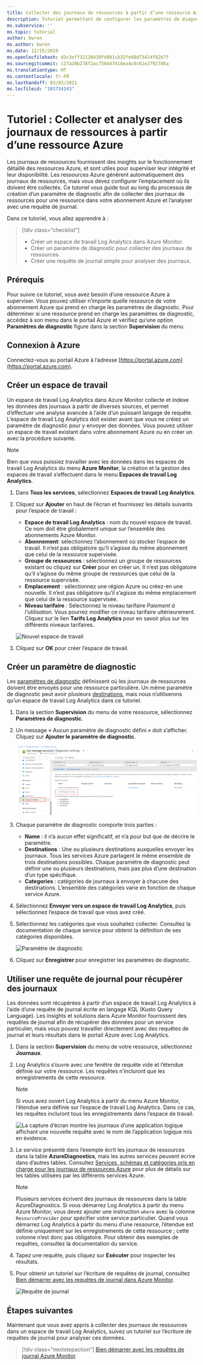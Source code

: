 ```yaml
---
title: Collecter des journaux de ressources à partir d’une ressource Azure et les analyser avec Azure Monitor
description: Tutoriel permettant de configurer les paramètres de diagnostic afin de collecter des journaux de ressources à partir d’une ressource Azure dans un espace de travail Log Analytics où ils peuvent être analysés avec une requête de journal.
ms.subservice: ''
ms.topic: tutorial
author: bwren
ms.author: bwren
ms.date: 12/15/2019
ms.openlocfilehash: d3c3eff32120438fd891cb32fe98d73424f82b7f
ms.sourcegitcommit: c27a20b278f2ac758447418ea4c8c61e27927d6a
ms.translationtype: HT
ms.contentlocale: fr-FR
ms.lasthandoff: 03/03/2021
ms.locfileid: "101734143"
---
```

# <a name="tutorial-collect-and-analyze-resource-logs-from-an-azure-resource"></a>Tutoriel : Collecter et analyser des journaux de ressources à partir d’une ressource Azure

Les journaux de ressources fournissent des insights sur le fonctionnement détaillé des ressources Azure, et sont utiles pour superviser leur intégrité et leur disponibilité. Les ressources Azure génèrent automatiquement des journaux de ressources, mais vous devez configurer l’emplacement où ils doivent être collectés. Ce tutoriel vous guide tout au long du processus de création d’un paramètre de diagnostic afin de collecter des journaux de ressources pour une ressource dans votre abonnement Azure et l’analyser avec une requête de journal.

Dans ce tutoriel, vous allez apprendre à :

> [!div class="checklist"]
> * Créer un espace de travail Log Analytics dans Azure Monitor.
> * Créer un paramètre de diagnostic pour collecter des journaux de ressources. 
> * Créer une requête de journal simple pour analyser des journaux.


## <a name="prerequisites"></a>Prérequis

Pour suivre ce tutoriel, vous avez besoin d’une ressource Azure à superviser. Vous pouvez utiliser n’importe quelle ressource de votre abonnement Azure qui prend en charge les paramètres de diagnostic. Pour déterminer si une ressource prend en charge les paramètres de diagnostic, accédez à son menu dans le portail Azure et vérifiez qu’une option **Paramètres de diagnostic** figure dans la section **Supervision** du menu.


## <a name="log-in-to-azure"></a>Connexion à Azure
Connectez-vous au portail Azure à l’adresse [https://portal.azure.com](https://portal.azure.com).


## <a name="create-a-workspace"></a>Créer un espace de travail
Un espace de travail Log Analytics dans Azure Monitor collecte et indexe les données des journaux à partir de diverses sources, et permet d’effectuer une analyse avancée à l’aide d’un puissant langage de requête. L’espace de travail Log Analytics doit exister avant que vous ne créiez un paramètre de diagnostic pour y envoyer des données. Vous pouvez utiliser un espace de travail existant dans votre abonnement Azure ou en créer un avec la procédure suivante. 

> [!NOTE]
> Bien que vous puissiez travailler avec les données dans les espaces de travail Log Analytics du menu **Azure Monitor**, la création et la gestion des espaces de travail s’effectuent dans le menu **Espaces de travail Log Analytics**.

1. Dans **Tous les services**, sélectionnez **Espaces de travail Log Analytics**.
2. Cliquez sur **Ajouter** en haut de l’écran et fournissez les détails suivants pour l’espace de travail :
   - **Espace de travail Log Analytics** : nom du nouvel espace de travail. Ce nom doit être globalement unique sur l’ensemble des abonnements Azure Monitor.
   - **Abonnement**: sélectionnez l’abonnement où stocker l’espace de travail. Il n’est pas obligatoire qu’il s’agisse du même abonnement que celui de la ressource supervisée.
   - **Groupe de ressources** : sélectionnez un groupe de ressources existant ou cliquez sur **Créer** pour en créer un. Il n’est pas obligatoire qu’il s’agisse du même groupe de ressources que celui de la ressource supervisée.
   - **Emplacement** : sélectionnez une région Azure ou créez-en une nouvelle. Il n’est pas obligatoire qu’il s’agisse du même emplacement que celui de la ressource supervisée.
   - **Niveau tarifaire** : Sélectionnez le niveau tarifaire *Paiement à l’utilisation*. Vous pourrez modifier ce niveau tarifaire ultérieurement. Cliquez sur le lien **Tarifs Log Analytics** pour en savoir plus sur les différents niveaux tarifaires.

    ![Nouvel espace de travail](media/tutorial-resource-logs/new-workspace.png)

3. Cliquez sur **OK** pour créer l’espace de travail.

## <a name="create-a-diagnostic-setting"></a>Créer un paramètre de diagnostic
Les [paramètres de diagnostic](../essentials/diagnostic-settings.md) définissent où les journaux de ressources doivent être envoyés pour une ressource particulière. Un même paramètre de diagnostic peut avoir plusieurs [destinations](../essentials/diagnostic-settings.md#destinations), mais nous n’utiliserons qu’un espace de travail Log Analytics dans ce tutoriel.

1. Dans la section **Supervision** du menu de votre ressource, sélectionnez **Paramètres de diagnostic**.
2. Un message « Aucun paramètre de diagnostic défini » doit s’afficher. Cliquez sur **Ajouter le paramètre de diagnostic**.

    ![Paramètres de diagnostic](media/tutorial-resource-logs/diagnostic-settings.png)

3. Chaque paramètre de diagnostic comporte trois parties :
 
   - **Name** : il n’a aucun effet significatif, et n’a pour but que de décrire le paramètre.
   - **Destinations** : Une ou plusieurs destinations auxquelles envoyer les journaux. Tous les services Azure partagent le même ensemble de trois destinations possibles. Chaque paramètre de diagnostic peut définir une ou plusieurs destinations, mais pas plus d’une destination d’un type spécifique. 
   - **Categories** : catégories de journaux à envoyer à chacune des destinations. L’ensemble des catégories varie en fonction de chaque service Azure.

4. Sélectionnez **Envoyer vers un espace de travail Log Analytics**, puis sélectionnez l’espace de travail que vous avez créé.
5. Sélectionnez les catégories que vous souhaitez collecter. Consultez la documentation de chaque service pour obtenir la définition de ses catégories disponibles.

    ![Paramètre de diagnostic](media/tutorial-resource-logs/diagnostic-setting.png)

6. Cliquez sur **Enregistrer** pour enregistrer les paramètres de diagnostic.

    
 
 ## <a name="use-a-log-query-to-retrieve-logs"></a>Utiliser une requête de journal pour récupérer des journaux
Les données sont récupérées à partir d’un espace de travail Log Analytics à l’aide d’une requête de journal écrite en langage KQL (Kusto Query Language). Les insights et solutions dans Azure Monitor fournissent des requêtes de journal afin de récupérer des données pour un service particulier, mais vous pouvez travailler directement avec des requêtes de journal et leurs résultats dans le portail Azure avec Log Analytics. 

1. Dans la section **Supervision** du menu de votre ressource, sélectionnez **Journaux**.
2. Log Analytics s’ouvre avec une fenêtre de requête vide et l’étendue définie sur votre ressource. Les requêtes n’incluront que les enregistrements de cette ressource.

    > [!NOTE]
    > Si vous avez ouvert Log Analytics à partir du menu Azure Monitor, l’étendue sera définie sur l’espace de travail Log Analytics. Dans ce cas, les requêtes incluront tous les enregistrements dans l’espace de travail.
   
    ![La capture d’écran montre les journaux d’une application logique affichant une nouvelle requête avec le nom de l’application logique mis en évidence.](media/tutorial-resource-logs/logs.png)

4. Le service présenté dans l’exemple écrit les journaux de ressources dans la table **AzureDiagnostics**, mais les autres services peuvent écrire dans d’autres tables. Consultez [Services, schémas et catégories pris en charge pour les journaux de ressources Azure](../essentials/resource-logs-schema.md) pour plus de détails sur les tables utilisées par les différents services Azure.

    > [!NOTE]
    > Plusieurs services écrivent des journaux de ressources dans la table AzureDiagnostics. Si vous démarrez Log Analytics à partir du menu Azure Monitor, vous devez ajouter une instruction `where` avec la colonne `ResourceProvider` pour spécifier votre service particulier. Quand vous démarrez Log Analytics à partir du menu d’une ressource, l’étendue est définie uniquement sur les enregistrements de cette ressource ; cette colonne n’est donc pas obligatoire. Pour obtenir des exemples de requêtes, consultez la documentation du service.


5. Tapez une requête, puis cliquez sur **Exécuter** pour inspecter les résultats. 
6. Pour obtenir un tutoriel sur l’écriture de requêtes de journal, consultez [Bien démarrer avec les requêtes de journal dans Azure Monitor](../logs/get-started-queries.md).

    ![Requête de journal](media/tutorial-resource-logs/log-query-1.png)




## <a name="next-steps"></a>Étapes suivantes
Maintenant que vous avez appris à collecter des journaux de ressources dans un espace de travail Log Analytics, suivez un tutoriel sur l’écriture de requêtes de journal pour analyser ces données.

> [!div class="nextstepaction"]
> [Bien démarrer avec les requêtes de journal Azure Monitor](../logs/get-started-queries.md).